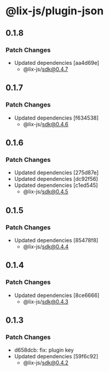 # @lix-js/plugin-json

## 0.1.8

### Patch Changes

- Updated dependencies [aa4d69e]
  - @lix-js/sdk@0.4.7

## 0.1.7

### Patch Changes

- Updated dependencies [f634538]
  - @lix-js/sdk@0.4.6

## 0.1.6

### Patch Changes

- Updated dependencies [275d87e]
- Updated dependencies [dc92f56]
- Updated dependencies [c1ed545]
  - @lix-js/sdk@0.4.5

## 0.1.5

### Patch Changes

- Updated dependencies [85478f8]
  - @lix-js/sdk@0.4.4

## 0.1.4

### Patch Changes

- Updated dependencies [8ce6666]
  - @lix-js/sdk@0.4.3

## 0.1.3

### Patch Changes

- d658dcb: fix: plugin key
- Updated dependencies [59f6c92]
  - @lix-js/sdk@0.4.2
